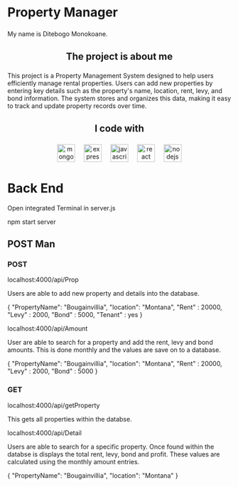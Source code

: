<h1 align="left">Property Manager</h1>

###

<p align="left">My name is Ditebogo Monokoane.</p>

###

<h2 align="center">The project is about me</h2>

###

<p align="left">This project is a Property Management System designed to help users efficiently manage rental properties. Users can add new properties by entering key details such as the property's name, location, rent, levy, and bond information. The system stores and organizes this data, making it easy to track and update property records over time.</p>

###

<h2 align="center">I code with</h2>

###

<div align="center">
  <img src="https://cdn.jsdelivr.net/gh/devicons/devicon/icons/mongodb/mongodb-original.svg" height="40" alt="mongodb logo"  />
  <img width="12" />
  <img src="https://cdn.jsdelivr.net/gh/devicons/devicon/icons/express/express-original.svg" height="40" alt="express logo"  />
  <img width="12" />
  <img src="https://cdn.jsdelivr.net/gh/devicons/devicon/icons/javascript/javascript-original.svg" height="40" alt="javascript logo"  />
  <img width="12" />
  <img src="https://cdn.jsdelivr.net/gh/devicons/devicon/icons/react/react-original.svg" height="40" alt="react logo"  />
  <img width="12" />
  <img src="https://cdn.jsdelivr.net/gh/devicons/devicon/icons/nodejs/nodejs-original.svg" height="40" alt="nodejs logo"  />
</div>

###



<h1> Back End</h1>
<p>Open integrated Terminal in server.js </p>
npm start server
<h2>POST Man</h2>
<h3>POST</h3>

  localhost:4000/api/Prop
  <p>Users are able to add new property and details into the database.</p>
  <div>
    {
   "PropertyName": "Bougainvillia",
   "location": "Montana",
   "Rent" : 20000,
   "Levy" : 2000,
   "Bond" : 5000,
   "Tenant" : yes
  }
  </div>

  
  localhost:4000/api/Amount
  <p>User are able to search for a property and add the rent, levy and bond amounts. This is done monthly and the values are save on to a database.</p>
  <div>
     {
   "PropertyName": "Bougainvillia",
   "location": "Montana",
   "Rent" : 20000,
   "Levy" : 2000,
   "Bond" : 5000
  }
  </div>
 
<h3>GET</h3>

  localhost:4000/api/getProperty
  <p>This gets all properties within the databse.</p>

  
  localhost:4000/api/Detail
  <p>Users are able to search for a specific property. Once found within the databse is displays the total rent, levy, bond and profit. These values are calculated using the monthly amount entries.
  </p>
  <div> {
   "PropertyName": "Bougainvillia",
   "location": "Montana"
   }
  </div>
